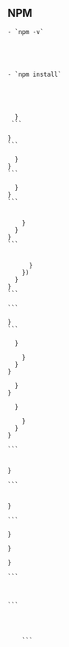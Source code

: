 
## NPM



    - `npm -v`

    



    - `npm install`
  
  
  
  
  
      }
     ```

    }
    ```
  
      }
    }
    ```

      }
    }
    ```


        }
      }
    }
    ```
  

          }
        })
      }
    }
    ```
  
    ```
  
    }
    ```
  
      }

        }
      }
    }

      }
    }

      }

        }
      }
    }
    
    ```
  

    }

    ```


    }

    ```

    }

    }

    }

    ```



    ```


  
  
        ```
